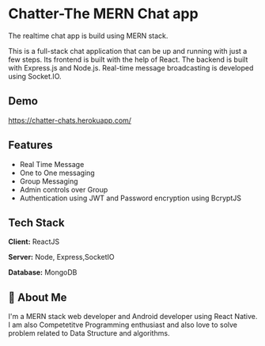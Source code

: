 
# Chatter-The MERN Chat app

The realtime chat app is build using MERN stack.

This is a full-stack chat application that can be up and running with just a few steps. Its frontend is built with the help of React. The backend is built with Express.js and Node.js. Real-time message broadcasting is developed using Socket.IO.





## Demo


https://chatter-chats.herokuapp.com/
## Features

- Real Time Message 
- One to One messaging
- Group Messaging
- Admin controls over Group
- Authentication using JWT and Password encryption using BcryptJS



## Tech Stack

**Client:** ReactJS

**Server:** Node, Express,SocketIO

**Database:** MongoDB


## 🚀 About Me
I'm a MERN stack web developer and Android developer using React Native. I am also Competetitve Programming enthusiast and also love to solve problem related to Data Structure and algorithms.

